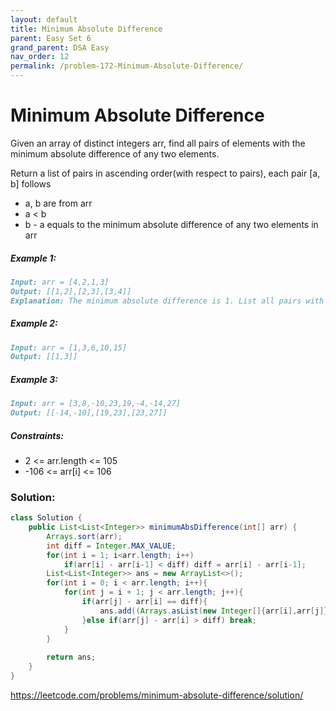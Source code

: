 ```yaml
---
layout: default
title: Minimum Absolute Difference
parent: Easy Set 6
grand_parent: DSA Easy
nav_order: 12
permalink: /problem-172-Minimum-Absolute-Difference/
---
```

# Minimum Absolute Difference
Given an array of distinct integers arr, find all pairs of elements with the minimum absolute difference of any two elements.

Return a list of pairs in ascending order(with respect to pairs), each pair [a, b] follows

* a, b are from arr
* a < b
* b - a equals to the minimum absolute difference of any two elements in arr

##### Example 1:
```markdown
Input: arr = [4,2,1,3]
Output: [[1,2],[2,3],[3,4]]
Explanation: The minimum absolute difference is 1. List all pairs with difference equal to 1 in ascending order.
```
##### Example 2:
```markdown
Input: arr = [1,3,6,10,15]
Output: [[1,3]]
```
##### Example 3:
```markdown
Input: arr = [3,8,-10,23,19,-4,-14,27]
Output: [[-14,-10],[19,23],[23,27]]
```
##### Constraints:
* 2 <= arr.length <= 105
* -106 <= arr[i] <= 106

### Solution:
```java
class Solution {
    public List<List<Integer>> minimumAbsDifference(int[] arr) {
        Arrays.sort(arr);
        int diff = Integer.MAX_VALUE;
        for(int i = 1; i<arr.length; i++)
            if(arr[i] - arr[i-1] < diff) diff = arr[i] - arr[i-1];
        List<List<Integer>> ans = new ArrayList<>();
        for(int i = 0; i < arr.length; i++){
            for(int j = i + 1; j < arr.length; j++){
                if(arr[j] - arr[i] == diff){
                    ans.add((Arrays.asList(new Integer[]{arr[i],arr[j]})));
                }else if(arr[j] - arr[i] > diff) break;
            }
        }
        
        return ans;
    }
}
```
https://leetcode.com/problems/minimum-absolute-difference/solution/

